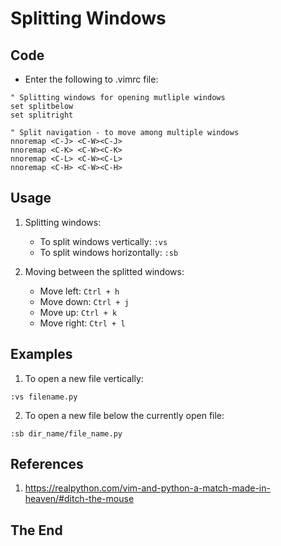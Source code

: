 # Splitting Windows

## Code

- Enter the following to .vimrc file:
```vim
" Splitting windows for opening mutliple windows
set splitbelow
set splitright

" Split navigation - to move among multiple windows
nnoremap <C-J> <C-W><C-J>
nnoremap <C-K> <C-W><C-K>
nnoremap <C-L> <C-W><C-L>
nnoremap <C-H> <C-W><C-H>
```

## Usage

1. Splitting windows:
	- To split windows vertically: `:vs`
	- To split windows horizontally: `:sb`

2. Moving between the splitted windows:
	- Move left: `Ctrl + h`
	- Move down: `Ctrl + j`
	- Move up: `Ctrl + k`
	- Move right: `Ctrl + l`

## Examples

1. To open a new file vertically:

```vim
:vs filename.py
```

2. To open a new file below the currently open file:

```vim
:sb dir_name/file_name.py
```

## References

1. https://realpython.com/vim-and-python-a-match-made-in-heaven/#ditch-the-mouse

## The End
